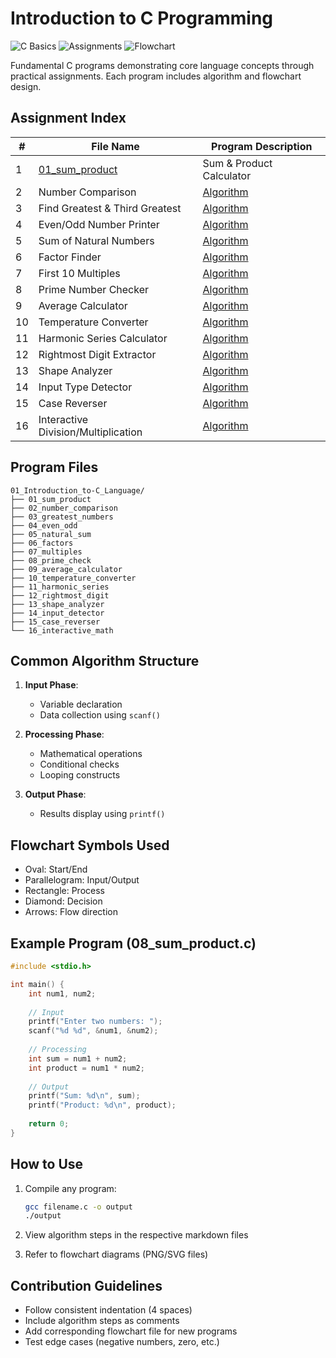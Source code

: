 # Introduction to C Programming

![C Basics](https://img.shields.io/badge/C-Basics-blue.svg) ![Assignments](https://img.shields.io/badge/Assignments-16-yellow.svg) ![Flowchart](https://img.shields.io/badge/Flowchart-16-red.svg)

Fundamental C programs demonstrating core language concepts through practical assignments. Each program includes algorithm and flowchart design.

## Assignment Index

| # | File Name | Program Description |
|---|----------------------|-----------|
| 1 | [01_sum_product](https://github.com/PandasSamim/C_Programs/tree/main/Introduction_to-C_Language/01_sum_product) | Sum & Product Calculator |
| 2 | Number Comparison | [Algorithm](#) | [Flowchart](#) |
| 3 | Find Greatest & Third Greatest | [Algorithm](#) | [Flowchart](#) |
| 4 | Even/Odd Number Printer | [Algorithm](#) | [Flowchart](#) |
| 5 | Sum of Natural Numbers | [Algorithm](#) | [Flowchart](#) |
| 6 | Factor Finder | [Algorithm](#) | [Flowchart](#) |
| 7 | First 10 Multiples | [Algorithm](#) | [Flowchart](#) |
| 8 | Prime Number Checker | [Algorithm](#) | [Flowchart](#) |
| 9 | Average Calculator | [Algorithm](#) | [Flowchart](#) |
| 10 | Temperature Converter | [Algorithm](#) | [Flowchart](#) |
| 11 | Harmonic Series Calculator | [Algorithm](#) | [Flowchart](#) |
| 12 | Rightmost Digit Extractor | [Algorithm](#) | [Flowchart](#) |
| 13 | Shape Analyzer | [Algorithm](#) | [Flowchart](#) |
| 14 | Input Type Detector | [Algorithm](#) | [Flowchart](#) |
| 15 | Case Reverser | [Algorithm](#) | [Flowchart](#) |
| 16 | Interactive Division/Multiplication | [Algorithm](#) | [Flowchart](#) |

## Program Files

```
01_Introduction_to-C_Language/
├── 01_sum_product
├── 02_number_comparison
├── 03_greatest_numbers
├── 04_even_odd
├── 05_natural_sum
├── 06_factors
├── 07_multiples
├── 08_prime_check
├── 09_average_calculator
├── 10_temperature_converter
├── 11_harmonic_series
├── 12_rightmost_digit
├── 13_shape_analyzer
├── 14_input_detector
├── 15_case_reverser
└── 16_interactive_math
```

## Common Algorithm Structure

1. **Input Phase**:
   - Variable declaration
   - Data collection using `scanf()`

2. **Processing Phase**:
   - Mathematical operations
   - Conditional checks
   - Looping constructs

3. **Output Phase**:
   - Results display using `printf()`

## Flowchart Symbols Used

- Oval: Start/End
- Parallelogram: Input/Output
- Rectangle: Process
- Diamond: Decision
- Arrows: Flow direction

## Example Program (08_sum_product.c)

```c
#include <stdio.h>

int main() {
    int num1, num2;
    
    // Input
    printf("Enter two numbers: ");
    scanf("%d %d", &num1, &num2);
    
    // Processing
    int sum = num1 + num2;
    int product = num1 * num2;
    
    // Output
    printf("Sum: %d\n", sum);
    printf("Product: %d\n", product);
    
    return 0;
}
```

## How to Use

1. Compile any program:
   ```bash
   gcc filename.c -o output
   ./output
   ```

2. View algorithm steps in the respective markdown files

3. Refer to flowchart diagrams (PNG/SVG files)

## Contribution Guidelines

- Follow consistent indentation (4 spaces)
- Include algorithm steps as comments
- Add corresponding flowchart file for new programs
- Test edge cases (negative numbers, zero, etc.)
